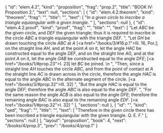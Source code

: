 {
  "id": "elem.4.2",
  "kind": "proposition",
  "frag": "prop.2",
  "title": "BOOK IV: Proposition 2.",
  "text": null,
  "sections": [
    {
      "id": "elem.4.2.theorem",
      "kind": "theorem",
      "frag": "",
      "title": "",
      "text": [
        "<var>In a given circle to inscribe a triangle equiangular with a given triangle</var>. "
      ],
      "sections": null
    },
    {
      "id": "elem.4.2.proof",
      "kind": "proof",
      "frag": "",
      "title": "",
      "text": [
        "Let <var>ABC</var> be the given circle, and <var>DEF</var> the given triangle; thus it is required to inscribe in the circle <var>ABC</var> a triangle equiangular with the triangle <var>DEF</var>. ",
        "Let <var>GH</var> be drawn touching the circle <var>ABC</var> at <var>A</var> [<a href=\"/books/3/#16.p.1\">III. 16, Por.</a>]; on the straight line <var>AH</var>, and at the point <var>A</var> on it, let the angle <var>HAC</var> be constructed equal to the angle <var>DEF</var>, and on the straight line <var>AG</var>, and at the point <var>A</var> on it, let the angle <var>GAB</var> be constructed equal to the angle <var>DFE</var>; [<a href=\"/books/1/#prop.23\">I. 23</a>] let <var>BC</var> be joined. \n      ",
        "Then, since a straight line <var>AH</var> touches the circle <var>ABC</var>, and from the point of contact at <var>A</var> the straight line <var>AC</var> is drawn across in the circle, therefore the angle <var>HAC</var> is equal to the angle <var>ABC</var> in the alternate segment of the circle. [<a href=\"/books/3/#prop.32\">III. 32</a>] ",
        "But the angle <var>HAC</var> is equal to the angle <var>DEF</var>; therefore the angle <var>ABC</var> is also equal to the angle <var>DEF</var>. ",
        "For the same reason the angle <var>ACB</var> is also equal to the angle <var>DFE</var>; therefore the remaining angle <var>BAC</var> is also equal to the remaining angle <var>EDF</var>. [<a href=\"/books/1/#prop.32\">I. 32</a>] "
      ],
      "sections": null
    },
    {
      "id": "",
      "kind": "qed",
      "frag": "",
      "title": "",
      "text": [
        "Therefore in the given circle there has been inscribed a triangle equiangular with the given triangle. Q. E. F."
      ],
      "sections": null
    }
  ],
  "layout": "proposition",
  "book": 4,
  "next": "/books/4/prop.3",
  "prev": "/books/4/prop.1"
}
